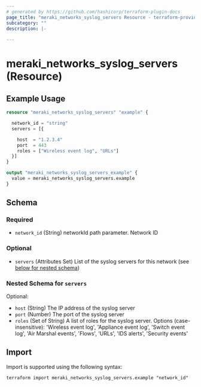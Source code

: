 ```yaml
---
# generated by https://github.com/hashicorp/terraform-plugin-docs
page_title: "meraki_networks_syslog_servers Resource - terraform-provider-meraki"
subcategory: ""
description: |-
  
---
```


# meraki_networks_syslog_servers (Resource)



## Example Usage

```terraform
resource "meraki_networks_syslog_servers" "example" {

  network_id = "string"
  servers = [{

    host  = "1.2.3.4"
    port  = 443
    roles = ["Wireless event log", "URLs"]
  }]
}

output "meraki_networks_syslog_servers_example" {
  value = meraki_networks_syslog_servers.example
}
```

<!-- schema generated by tfplugindocs -->
## Schema

### Required

- `network_id` (String) networkId path parameter. Network ID

### Optional

- `servers` (Attributes Set) List of the syslog servers for this network (see [below for nested schema](#nestedatt--servers))

<a id="nestedatt--servers"></a>
### Nested Schema for `servers`

Optional:

- `host` (String) The IP address of the syslog server
- `port` (Number) The port of the syslog server
- `roles` (Set of String) A list of roles for the syslog server. Options (case-insensitive): 'Wireless event log', 'Appliance event log', 'Switch event log', 'Air Marshal events', 'Flows', 'URLs', 'IDS alerts', 'Security events'

## Import

Import is supported using the following syntax:

```shell
terraform import meraki_networks_syslog_servers.example "network_id"
```

